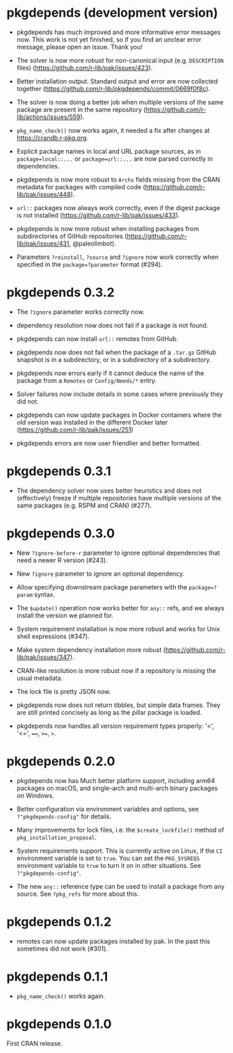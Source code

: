 # pkgdepends (development version)

* pkgdepends has much improved and more informative error messages now.
  This work is not yet finished, so if you find an unclear error message,
  please open an issue. Thank you!

* The solver is now more robust for non-canonical input (e.g. `DESCRIPTION`
  files) (https://github.com/r-lib/pak/issues/423).

* Better installation output. Standard output and error are now
  collected together (https://github.com/r-lib/pkgdepends/commit/0669f0f8c).

* The solver is now doing a better job when multiple versions of the
  same package are present in the same repository
  (https://github.com/r-lib/actions/issues/559).

* `pkg_name_check()` now works again, it needed a fix after changes at
  https://crandb.r-pkg.org.

* Explicit package names in local and URL package sources, as in
  `package=local::...` or `package=url::...` are now parsed correctly in
  dependencies.

* pkgdepends is now more robust to `Archs` fields missing from the CRAN
  metadata for packages with compiled code
  (https://github.com/r-lib/pak/issues/448).

* `url::` packages now always work correctly, even if the digest package is
  not installed (https://github.com/r-lib/pak/issues/433).

* pkgdepends is now more robust when installing packages from subdirectories
  of GitHub repositories (https://github.com/r-lib/pak/issues/431,
  @paleolimbot).

* Parameters `?reinstall`, `?source` and `?ignore` now work correctly when
  specified in the `package=?parameter` format (#294).

# pkgdepends 0.3.2

* The `?ignore` parameter works correctly now.

* dependency resolution now does not fail if a package is not found.

* pkgdepends can now install `url::` remotes from GitHub.

* pkgdepends now does not fail when the package of a `.tar.gz` GitHub
  snapshot is in a subdirectory, or in a subdirectory of a subdirectory.

* pkgdepends now errors early if it cannot deduce the name of the package
  from a `Remotes` or `Config/Needs/*` entry.

* Solver failures now include details in some cases where previously they
  did not.

* pkgdepends can now update packages in Docker containers where the
  old version was installed in the different Docker later
  (https://github.com/r-lib/pak/issues/251)

* pkgdepends errors are now user friendlier and better formatted.

# pkgdepends 0.3.1

* The dependency solver now uses better heuristics and does not
  (effectively) freeze if multiple repositories have multiple versions of
  the same packages (e.g. RSPM and CRAN) (#277).

# pkgdepends 0.3.0

* New `?ignore-before-r` parameter to ignore optional dependencies that
  need a newer R version (#243).

* New `?ignore` parameter to ignore an optional dependency.

* Allow specifying downstream package parameters with the `package=?param`
  syntax.

* The `$update()` operation now works better for `any::` refs, and we
  always install the version we planned for.

* System requirement installation is now more robust and works for
  Unix shell expressions (#347).

* Make system dependency installation more robust
  (https://github.com/r-lib/pak/issues/347).

* CRAN-like resolution is more robust now if a repository is missing
  the usual metadata.

* The lock file is pretty JSON now.

* pkgdepends now does not return tibbles, but simple data frames.
  They are still printed concisely as long as the pillar package is loaded.

* pkgdepends now handles all version requirement types properly:
  '<', '<=', `==`, `>=`, `>`.

# pkgdepends 0.2.0

* pkgdepends now has Much better platform support, including arm64 packages
  on macOS, and single-arch and multi-arch binary packages on Windows.

* Better configuration via environment variables and options, see
  `?"pkgdepends-config"` for details.

* Many improvements for lock files, i.e. the `$create_lockfile()` method
  of `pkg_installation_proposal`.

* System requirements support. This is currently active on Linux, if the
  `CI` environment variable is set to `true`. You can set the
  `PKG_SYSREQS` environment variable to `true` to turn it on in other
  situations. See `?"pkgdepends-config"`.

* The new `any::` reference type can be used to install a package from
  any source. See `?pkg_refs` for more about this.

# pkgdepends 0.1.2

* remotes can now update packages installed by pak. In the past this
  sometimes did not work (#301).

# pkgdepends 0.1.1

* `pkg_name_check()` works again.

# pkgdepends 0.1.0

First CRAN release.
